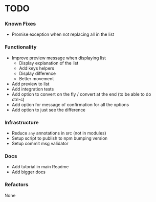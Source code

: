 # TODO

### Known Fixes

- Promise exception when not replacing all in the list

### Functionality

- Improve preview message when displaying list
  - Display explanation of the list
  - Add keys helpers
  - Display difference
  - Better movement
- Add preview to list
- Add integration tests
- Add option to convert on the fly / convert at the end (to be able to do ctrl-c)
- Add option for message of confirmation for all the options
- Add option to just see the difference

### Infrastructure

- Reduce `any` annotations in src (not in modules)
- Setup script to publish to npm bumping version
- Setup commit msg validator

### Docs

- Add tutorial in main Readme
- Add bigger docs

### Refactors

None
